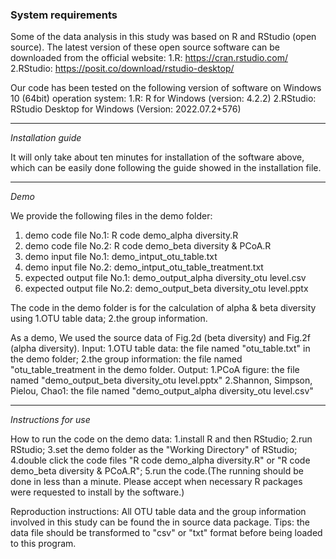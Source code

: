 ### System requirements

Some of the data analysis in this study was based on R and RStudio (open source).
The latest version of these open source software can be downloaded from the official website:
1.R: https://cran.rstudio.com/
2.RStudio: https://posit.co/download/rstudio-desktop/

Our code has been tested on the following version of software on Windows 10 (64bit) operation system:
1.R: R for Windows (version: 4.2.2)
2.RStudio: RStudio Desktop for Windows (Version: 2022.07.2+576)

---

*Installation guide*

It will only take about ten minutes for installation of the software above, which can be easily done following the guide showed in the installation file. 

---

*Demo*

We provide the following files in the demo folder:
1. demo code file No.1: R code demo_alpha diversity.R
2. demo code file No.2: R code demo_beta diversity & PCoA.R
3. demo input file No.1: demo_intput_otu_table.txt
4. demo input file No.2: demo_intput_otu_table_treatment.txt
5. expected output file No.1: demo_output_alpha diversity_otu level.csv
6. expected output file No.2: demo_output_beta diversity_otu level.pptx

The code in the demo folder is for the calculation of alpha & beta diversity using
1.OTU table data;
2.the group information.

As a demo, We used the source data of Fig.2d (beta diversity) and Fig.2f (alpha diversity).
Input:
1.OTU table data: the file named "otu_table.txt" in the demo folder;
2.the group information: the file named "otu_table_treatment in the demo folder.
Output:
1.PCoA figure: the file named "demo_output_beta diversity_otu level.pptx"
2.Shannon, Simpson, Pielou, Chao1: the file named "demo_output_alpha diversity_otu level.csv"

---

*Instructions for use*

How to run the code on the demo data:
1.install R and then RStudio;
2.run RStudio;
3.set the demo folder as the "Working Directory" of RStudio;
4.double click the code files "R code demo_alpha diversity.R" or "R code demo_beta diversity & PCoA.R";
5.run the code.(The running should be done in less than a minute. Please accept when necessary R packages were requested to install by the software.)

Reproduction instructions:
All OTU table data and the group information involved in this study can be found the in source data package.
Tips: the data file should be transformed to "csv" or "txt" format before being loaded to this program.
